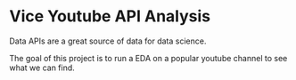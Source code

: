 # Vice Youtube API Analysis
Data APIs are a great source of data for data science. 

The goal of this project is to run a EDA on a popular youtube channel to see what we can find.
